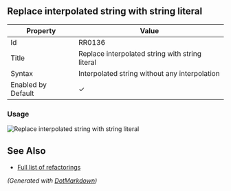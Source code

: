 ## Replace interpolated string with string literal

| Property           | Value                                           |
| ------------------ | ----------------------------------------------- |
| Id                 | RR0136                                          |
| Title              | Replace interpolated string with string literal |
| Syntax             | Interpolated string without any interpolation   |
| Enabled by Default | &#x2713;                                        |

### Usage

![Replace interpolated string with string literal](../../images/refactorings/ReplaceInterpolatedStringWithStringLiteral.png)

## See Also

* [Full list of refactorings](Refactorings.md)


*\(Generated with [DotMarkdown](http://github.com/JosefPihrt/DotMarkdown)\)*